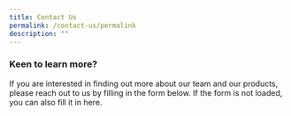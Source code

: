 ```yaml
---
title: Contact Us
permalink: /contact-us/permalink
description: ""
---
```


### Keen to learn more?

If you are interested in finding out more about our team and our products, please reach out to us by filling in the form below. If the form is not loaded, you can also fill it in here.


